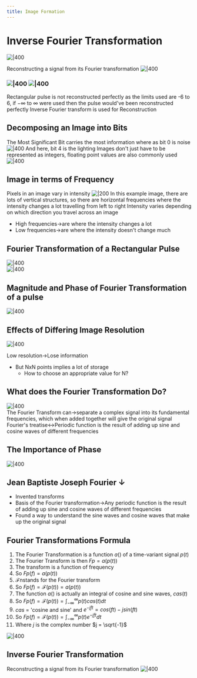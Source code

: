 ```yaml
---
title: Image Formation
---
```


# Inverse Fourier Transformation

![|400](https://remnote-user-data.s3.amazonaws.com/UYGkq5xc9QjoeOtbV6kE7dPGvk1Pu8M76GmCNipB_IheLBf_Wo494PqC_ohxoFMbCX2IMCbX65e2ZRW_2JzMoLamowVsqS1FQY-og3fflaEwttqsxMXHzrlbwzsF5ZLv.png)  

Reconstructing a signal from its Fourier transformation
![|400](https://remnote-user-data.s3.amazonaws.com/Y-TYs3gCUHiXJyGQ8AJ3DznFvV1hkY1nsaIYOH90E4oP28z18dQMbiA0_BsPHywTKOlrSeTtmUV8L3Cl6EEmH9qh9GBkSVhDRTRyf6Q7iWIlklCcwV2CWW0aIHyQ3K7d.png)  
### ![|400](https://remnote-user-data.s3.amazonaws.com/5uniLhK1OOzXyhDn23tTLb-hdlXII0mqFWv5DRebl-nJgpodlh8OQGeNCfsP-hHRFSJnP9gYHJVov_YN9qDqwIDoxWuWLsFvGHnCA3GpOwXk8wOMzYBL6Zi79F0GgGYC.png) ![|400](https://remnote-user-data.s3.amazonaws.com/osGP5L8-xsMRUBVvgCYWNqHC0AP3ja4ghxu_ophJatd1BOEkERZR3cr0uVde9-N2Qs3xX08nkGhv1gLy1MQlkmi9qymT0azn_o5jsQ-8RZcoiQ6BXvz8l-YNzwo6H8w5.png)  
Rectangular pulse is not reconstructed perfectly as the limits used are -6 to 6, if $-\infty$ to $\infty$ were used then the pulse would've been reconstructed perfectly 
Inverse Fourier transform is used for Reconstruction
## Decomposing an Image into Bits 
The Most Significant Bit carries the most information where as bit 0 is noise
![|400](https://remnote-user-data.s3.amazonaws.com/6tbj-umtqI9sre8wocOPv6ACbNCpBM7UFa-FM-vpPqiP5t0YFduBqxigNZ5XVifRY7GlE3eb-QDrRuoOoulDZ9zLStnRLgICKpt_OqqMtDowWe9Ee3DUN1o3cy2LvGdR.png) 
And here, bit 4 is the lighting
Images don't just have to be represented as integers, floating point values are also commonly used
![|400](https://remnote-user-data.s3.amazonaws.com/A-TC-l9NFw9Uqj432itokNYFck2y8VNQ2XsPQnupd6CHTpdfN21zhlb-tHgyhoGL3t_a_WWN_4lJLmxdNOaYD-8GvcGwJY6ejqPqTz9Jg-vgntW1o9Th_EaCB0ZhulQ8.png)  
## Image in terms of Frequency
Pixels in an image vary in intensity
![|200](https://remnote-user-data.s3.amazonaws.com/Hu-hJ9V492-kClk_tpaGrJ466x0JL1PtoJhvYzvYVX76MzdYvFG__u-ODeOiANOtCyGODem7MiRvMfBmkkfhi2No57nvIpBedA5WE02vDz9kJbInHffQCMFbzkeIgSL9.png) 
In this example image, there are lots of vertical structures, so there are horizontal frequencies where the intensity changes a lot travelling from left to right
Intensity varies depending on which direction you travel across an image
- High frequencies→are where the intensity changes a lot
- Low frequencies→are where the intensity doesn't change much
## Fourier Transformation of a Rectangular Pulse
![|400](https://remnote-user-data.s3.amazonaws.com/ziiB58lQn2ljA1bnxV2ph5Rt9ZnbCAZopP5js9FPktPvGVWf__Coy8XqCaEt8R6oPpTGGFLaxDdbHie93cojMWid_qLj_7THJAG9ryf1qL-C9gUypR7QjmSDGWsk9Tph.png)  
![|400](https://remnote-user-data.s3.amazonaws.com/2taCqxtQDTbrwPi5P4--KZzHE12AeRyARYCVxOgguWOiUuiGeuxNepNMFYsxxXDc2htbLPy0_sSXmRt00z81fsW-UNQTscB5y1eBmHDN_geKdRPhsSqiCkvPUpZVPXGg.png)  
## Magnitude and Phase of Fourier Transformation of a pulse 
![|400](https://remnote-user-data.s3.amazonaws.com/Hrq-_jNh4H-o3BH8SBfcV5OeEVuPDYLeeoJuUKkzX_YpdPZzJyPCUx56NRU49OZnmmJFTWuAVGnsXvc1atU9p0A95FGCfSN7oNdE2noawh2WrauqRmRfo2a9gqKgvypE.png)  
## Effects of Differing Image Resolution 
![|400](https://remnote-user-data.s3.amazonaws.com/ZA9t7uzW_i1aU2pIC251UOHOTv51rGDDlv8sVOZk0W6ECvW4ucz6H_S2gzpbtfJQDGdpWkMsYo7ugI1nwcnasIrMOGIuO3zzttrBC6oN-SqoCD1qeIRgynUC0syH4iOT.png)

Low resolution→Lose information
- But NxN points implies a lot of storage
	- How to choose an appropriate value for N?
## What does the Fourier Transformation Do?
![|400](https://remnote-user-data.s3.amazonaws.com/Zsu0D23pe2JV9V5B01rY9BgL77Xp4gz9_tqe3jvFpeQM14lqU-KWaYlFfXrtBGAr1vGIuvDHUzuujq23WpXHura_4bx0H_3OpXOEpPNMt1rw7hvzojtnRg2xhZ5C4zb9.png)   
The Fourier Transform can→separate a complex signal into its fundamental frequencies, which when added together will give the original signal
Fourier's treatise↔Periodic function is the result of adding up sine and cosine waves of different frequencies
## The Importance of Phase
![|400](https://remnote-user-data.s3.amazonaws.com/HG2aG7xeGNTtASIm2Xz2i4EarfDekc1BhECtECyGuGIMbDUOFnxakX2gNpQ1ZTccBmG_AbQDtslM-_x42_1A_SiYiV-Kr1tHgymMrUQJqGH8I0ONSQZCBvF-jdob9XsB.png)  
 
## Jean Baptiste Joseph Fourier   ↓ 
- Invented transforms
- Basis of the Fourier transformation→Any periodic function is the result of adding up sine and cosine waves of different frequencies
- Found a way to understand the sine waves and cosine waves that make up the original signal

## Fourier Transformations Formula
1. The Fourier Transformation is a function $a( )$ of a time-variant signal $p(t)$
2. The Fourier Transform is then $Fp=a(p(t))$ 
3. The transform is a function of frequency
4. So $Fp(f) = a(p(t))$ 
5. $\mathscr{F}$nstands for the Fourier transform
6. So $Fp(f) = \mathscr{F}(p(t)) = a(p(t))$ 
7. The function $a()$ is actually an integral of cosine and sine waves, $cas(t)$
8. So $Fp(f) = \mathscr{F}(p(t)) = \int_{-\infty}^{\infty} p(t)cas(t)dt$
9. $cas$ = 'cosine and sine' and $e^{-jft} = cos(ft)-jsin(ft)$ 
10. So $Fp(f) = \mathscr{F}(p(t)) = \int_{-\infty}^{\infty}p(t)e^{-jft}dt$
11. Where $j$ is the complex number $j = \sqrt{-1}$ 

![|400](https://remnote-user-data.s3.amazonaws.com/A-TC-l9NFw9Uqj432itokNYFck2y8VNQ2XsPQnupd6CHTpdfN21zhlb-tHgyhoGL3t_a_WWN_4lJLmxdNOaYD-8GvcGwJY6ejqPqTz9Jg-vgntW1o9Th_EaCB0ZhulQ8.png)  

## Inverse Fourier Transformation
Reconstructing a signal from its Fourier transformation
![|400](https://remnote-user-data.s3.amazonaws.com/UYGkq5xc9QjoeOtbV6kE7dPGvk1Pu8M76GmCNipB_IheLBf_Wo494PqC_ohxoFMbCX2IMCbX65e2ZRW_2JzMoLamowVsqS1FQY-og3fflaEwttqsxMXHzrlbwzsF5ZLv.png)  